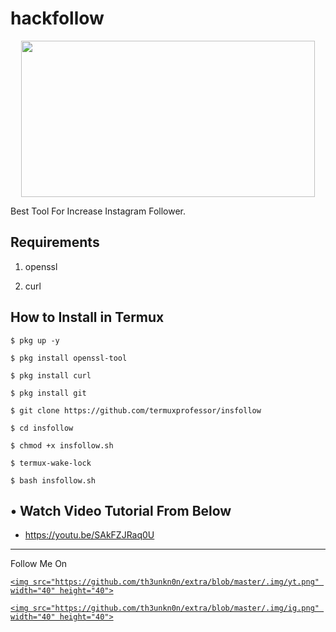 # hackfollow

<p align="center">

  <img src="https://1.bp.blogspot.com/-8J6nXMm4Fn4/X1nN5SrLvkI/AAAAAAAAAQ0/J8TNfruwGEgiAfOKxIiRD_q3dKOGUl-XQCLcBGAsYHQ/s530/Screenshot_20200910_122015.png" width="470" height="250">

</p>

Best Tool For Increase Instagram Follower.

## Requirements

1. openssl

2. curl

## How to Install in Termux

`$ pkg up -y`

`$ pkg install openssl-tool`

`$ pkg install curl`

`$ pkg install git`

`$ git clone https://github.com/termuxprofessor/insfollow`

`$ cd insfollow`

`$ chmod +x insfollow.sh`

`$ termux-wake-lock`

`$ bash insfollow.sh`

## • Watch Video Tutorial From Below

* https://youtu.be/SAkFZJRaq0U

---

<p align="center">

  Follow Me On

</p>

<p align="center">

  <a href="https://bit.ly/YT-PadangDarkSyatem">

    <img src="https://github.com/th3unkn0n/extra/blob/master/.img/yt.png" width="40" height="40">

  </a>

  <a href="https://www.instagram.com/termuxprofessor/">

    <img src="https://github.com/th3unkn0n/extra/blob/master/.img/ig.png" width="40" height="40">

</p>
